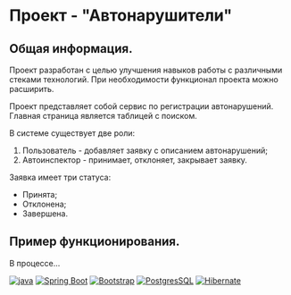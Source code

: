 
# Проект - "Автонарушители"

## Общая информация.

Проект разработан с целью улучшения навыков работы с различными стеками технологий.
При необходимости функционал проекта можно расширить.

Проект представляет собой сервис по регистрации автонарушений.
Главная страница является таблицей с поиском. 

В системе существует две роли:

1. Пользователь - добавляет заявку с описанием автонарушений;
2. Автоинспектор - принимает, отклоняет, закрывает заявку.

Заявка имеет три статуса:

- Принята;
- Отклонена;
- Завершена.

## Пример функционирования.

В процессе...

[![java](https://img.shields.io/badge/Java-ED8B00?style=for-the-badge&logo=java&logoColor=white)](https://www.java.com/)
[![Spring Boot](https://img.shields.io/badge/Spring_Boot-F2F4F9?style=for-the-badge&logo=spring-boot)](https://spring.io/projects/spring-boot)
[![Bootstrap](https://img.shields.io/badge/Bootstrap-563D7C?style=for-the-badge&logo=bootstrap&logoColor=white)](https://getbootstrap.com/)
[![PostgresSQL](https://img.shields.io/badge/PostgreSQL-316192?style=for-the-badge&logo=postgresql&logoColor=white)](https://www.postgresql.org/)
[![Hibernate](https://img.shields.io/badge/Hibernate-59666C?style=for-the-badge&logo=Hibernate&logoColor=white)](https://hibernate.org/)